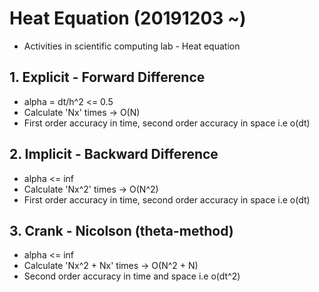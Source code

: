 # Heat Equation (20191203 ~)
- Activities in scientific computing lab - Heat equation 

## 1. Explicit - Forward Difference
- alpha = dt/h^2 <= 0.5
- Calculate 'Nx' times -> O(N)
- First order accuracy in time, second order accuracy in space i.e o(dt)

## 2. Implicit - Backward Difference
- alpha <= inf
- Calculate 'Nx^2' times -> O(N^2)
- First order accuracy in time, second order accuracy in space i.e o(dt)  

## 3. Crank - Nicolson (theta-method)
- alpha <= inf
- Calculate 'Nx^2 + Nx' times -> O(N^2 + N)
- Second order accuracy in time and space i.e o(dt^2)

